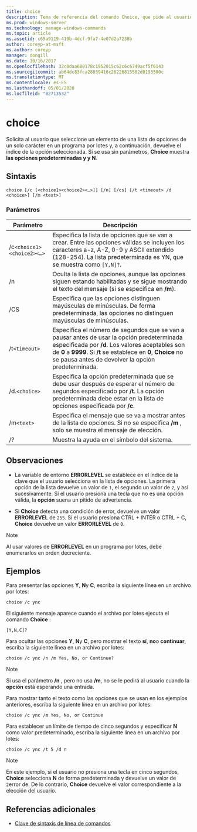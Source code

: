 ```yaml
---
title: choice
description: Tema de referencia del comando Choice, que pide al usuario que seleccione un elemento de una lista de opciones de un solo carácter en un programa por lotes y, a continuación, devuelve el índice de la opción seleccionada.
ms.prod: windows-server
ms.technology: manage-windows-commands
ms.topic: article
ms.assetid: c65a9119-410b-4dcf-9fa7-4e07d2a7238b
author: coreyp-at-msft
ms.author: coreyp
manager: dongill
ms.date: 10/16/2017
ms.openlocfilehash: 32c0daa680178c1952015c62c6c6749acf5f6143
ms.sourcegitcommit: ab64dc83fca28039416c26226815502d0193500c
ms.translationtype: MT
ms.contentlocale: es-ES
ms.lasthandoff: 05/01/2020
ms.locfileid: "82713532"
---
```

# <a name="choice"></a>choice

Solicita al usuario que seleccione un elemento de una lista de opciones de un solo carácter en un programa por lotes y, a continuación, devuelve el índice de la opción seleccionada. Si se usa sin parámetros, **Choice** muestra **las opciones predeterminadas y y** **N**.

## <a name="syntax"></a>Sintaxis

```
choice [/c [<choice1><choice2><…>]] [/n] [/cs] [/t <timeout> /d <choice>] [/m <text>]
```

### <a name="parameters"></a>Parámetros

| Parámetro | Descripción |
| --------- | ----------- |
| /c`<choice1><choice2><…>` | Especifica la lista de opciones que se van a crear. Entre las opciones válidas se incluyen los caracteres a-z, A-Z, 0-9 y ASCII extendido (128-254). La lista predeterminada es YN, que se muestra como `[Y,N]?`. |
| /n | Oculta la lista de opciones, aunque las opciones siguen estando habilitadas y se sigue mostrando el texto del mensaje (si se especifica en **/m**). |
| /CS | Especifica que las opciones distinguen mayúsculas de minúsculas. De forma predeterminada, las opciones no distinguen mayúsculas de minúsculas. |
| /t`<timeout>` | Especifica el número de segundos que se van a pausar antes de usar la opción predeterminada especificada por **/d**. Los valores aceptables son de **0** a **9999**. Si **/t** se establece en **0**, **Choice** no se pausa antes de devolver la opción predeterminada. |
| /d.`<choice>` | Especifica la opción predeterminada que se debe usar después de esperar el número de segundos especificado por **/t**. La opción predeterminada debe estar en la lista de opciones especificada por **/c**. |
| /m`<text>` | Especifica el mensaje que se va a mostrar antes de la lista de opciones. Si no se especifica **/m** , solo se muestra el mensaje de elección. |
| /? | Muestra la ayuda en el símbolo del sistema. |

## <a name="remarks"></a>Observaciones

- La variable de entorno **ERRORLEVEL** se establece en el índice de la clave que el usuario selecciona en la lista de opciones. La primera opción de la lista devuelve un valor de `1`, el segundo un valor de `2`, y así sucesivamente. Si el usuario presiona una tecla que no es una opción válida, la **opción** suena un pitido de advertencia. 

- Si **Choice** detecta una condición de error, devuelve un valor **ERRORLEVEL** de `255`. Si el usuario presiona CTRL + INTER o CTRL + C, **Choice** devuelve un valor **ERRORLEVEL** de `0`.

> [!NOTE]
> Al usar valores de **ERRORLEVEL** en un programa por lotes, debe enumerarlos en orden decreciente.

## <a name="examples"></a>Ejemplos

Para presentar las opciones **Y**, **N**y **C**, escriba la siguiente línea en un archivo por lotes:

```
choice /c ync
```

El siguiente mensaje aparece cuando el archivo por lotes ejecuta el comando **Choice** :

```
[Y,N,C]?
```

Para ocultar las opciones **Y**, **N**y **C**, pero mostrar el texto **sí**, **no**o **continuar**, escriba la siguiente línea en un archivo por lotes:

```
choice /c ync /n /m Yes, No, or Continue?
```

> [!NOTE]
> Si usa el parámetro **/n** , pero no usa **/m**, no se le pedirá al usuario cuando la **opción** está esperando una entrada.

Para mostrar tanto el texto como las opciones que se usan en los ejemplos anteriores, escriba la siguiente línea en un archivo por lotes:

```
choice /c ync /m Yes, No, or Continue
```

Para establecer un límite de tiempo de cinco segundos y especificar **N** como valor predeterminado, escriba la siguiente línea en un archivo por lotes:

```
choice /c ync /t 5 /d n
```

> [!NOTE]
> En este ejemplo, si el usuario no presiona una tecla en cinco segundos, **Choice** selecciona **N** de forma predeterminada y devuelve un valor de `2`error de. De lo contrario, **Choice** devuelve el valor correspondiente a la elección del usuario.

## <a name="additional-references"></a>Referencias adicionales

- [Clave de sintaxis de línea de comandos](command-line-syntax-key.md)
